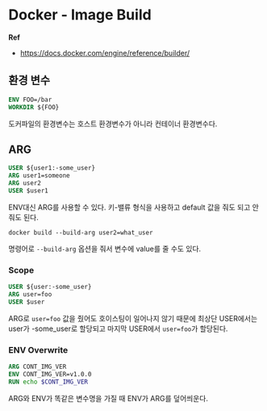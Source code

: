 # Docker - Image Build

**Ref**

* https://docs.docker.com/engine/reference/builder/

## 환경 변수

```dockerfile
ENV FOO=/bar
WORKDIR ${FOO}
```

도커파일의 환경변수는 호스트 환경변수가 아니라 컨테이너 환경변수다.

## ARG

```dockerfile
USER ${user1:-some_user}
ARG user1=someone
ARG user2
USER $user1
```

ENV대신 ARG를 사용할 수 있다. 키-밸류 형식을 사용하고 default 값을 줘도 되고 안 줘도 된다.

```shell
docker build --build-arg user2=what_user
```

명령어로 `--build-arg` 옵션을 줘서 변수에 value를 줄 수도 있다.

### Scope

```dockerfile
USER ${user:-some_user}
ARG user=foo
USER $user
```

ARG로 `user=foo` 값을 줬어도 호이스팅이 일어나지 않기 때문에 최상단 USER에서는 user가 -some_user로 할당되고 마지막 USER에서 `user=foo`가 할당된다.

### ENV Overwrite

```dockerfile
ARG CONT_IMG_VER
ENV CONT_IMG_VER=v1.0.0
RUN echo $CONT_IMG_VER
```

ARG와 ENV가 똑같은 변수명을 가질 때 ENV가 ARG를 덮어씌운다.
